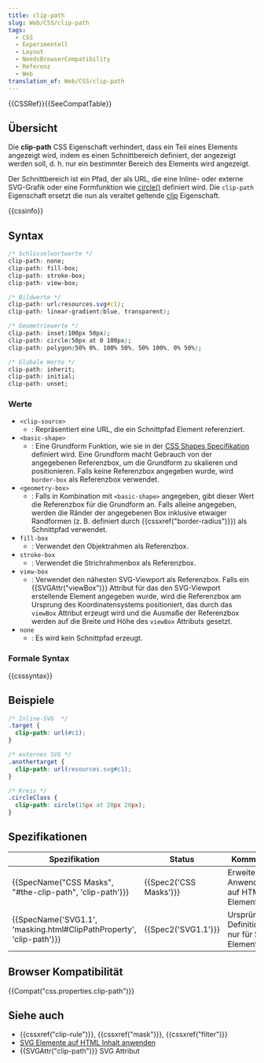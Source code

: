 ```yaml
---
title: clip-path
slug: Web/CSS/clip-path
tags:
  - CSS
  - Experimentell
  - Layout
  - NeedsBrowserCompatibility
  - Referenz
  - Web
translation_of: Web/CSS/clip-path
---
```

{{CSSRef}}{{SeeCompatTable}}

## Übersicht

Die **clip-path** CSS Eigenschaft verhindert, dass ein Teil eines Elements angezeigt wird, indem es einen Schnittbereich definiert, der angezeigt werden soll, d. h. nur ein bestimmter Bereich des Elements wird angezeigt.

Der Schnittbereich ist ein Pfad, der als URL, die eine Inline- oder externe SVG-Grafik oder eine Formfunktion wie [circle()](/de/docs/Web/SVG/Element/circle) definiert wird. Die `clip-path` Eigenschaft ersetzt die nun als veraltet geltende [clip](/de/docs/Web/CSS/clip) Eigenschaft.

{{cssinfo}}

## Syntax

```css
/* Schlüsselwortwerte */
clip-path: none;
clip-path: fill-box;
clip-path: stroke-box;
clip-path: view-box;

/* Bildwerte */
clip-path: url(resources.svg#c1);
clip-path: linear-gradient(blue, transparent);

/* Geometriewerte */
clip-path: inset(100px 50px);
clip-path: circle(50px at 0 100px);
clip-path: polygon(50% 0%, 100% 50%, 50% 100%, 0% 50%);

/* Globale Werte */
clip-path: inherit;
clip-path: initial;
clip-path: unset;
```

### Werte

- `<clip-source>`
  - : Repräsentiert eine URL, die ein Schnittpfad Element referenziert.
- `<basic-shape>`
  - : Eine Grundform Funktion, wie sie in der [CSS Shapes Specifikation](/de/docs/Web/CSS/basic-shape) definiert wird. Eine Grundform macht Gebrauch von der angegebenen Referenzbox, um die Grundform zu skalieren und positionieren. Falls keine Referenzbox angegeben wurde, wird `border-box` als Referenzbox verwendet.
- `<geometry-box>`
  - : Falls in Kombination mit `<basic-shape>` angegeben, gibt dieser Wert die Referenzbox für die Grundform an. Falls alleine angegeben, werden die Ränder der angegebenen Box inklusive etwaiger Randformen (z. B. definiert durch {{cssxref("border-radius")}}) als Schnittpfad verwendet.
- `fill-box`
  - : Verwendet den Objektrahmen als Referenzbox.
- `stroke-box`
  - : Verwendet die Strichrahmenbox als Referenzbox.
- `view-box`
  - : Verwendet den nähesten SVG-Viewport als Referenzbox. Falls ein {{SVGAttr("viewBox")}} Attribut für das den SVG-Viewport erstellende Element angegeben wurde, wird die Referenzbox am Ursprung des Koordinatensystems positioniert, das durch das `viewBox` Attribut erzeugt wird und die Ausmaße der Referenzbox werden auf die Breite und Höhe des `viewBox` Attributs gesetzt.
- `none`
  - : Es wird kein Schnittpfad erzeugt.

### Formale Syntax

{{csssyntax}}

## Beispiele

```css
/* Inline-SVG  */
.target {
  clip-path: url(#c1);
}

/* externes SVG */
.anothertarget {
  clip-path: url(resources.svg#c1);
}

/* Kreis */
.circleClass {
  clip-path: circle(15px at 20px 20px);
}
```

## Spezifikationen

| Spezifikation                                                                                | Status                       | Kommentar                                            |
| -------------------------------------------------------------------------------------------- | ---------------------------- | ---------------------------------------------------- |
| {{SpecName("CSS Masks", "#the-clip-path", 'clip-path')}}                 | {{Spec2('CSS Masks')}} | Erweitert die Anwendung auf HTML Elemente            |
| {{SpecName('SVG1.1', 'masking.html#ClipPathProperty', 'clip-path')}} | {{Spec2('SVG1.1')}}     | Ursprüngliche Definition (gilt nur für SVG Elemente) |

## Browser Kompatibilität

{{Compat("css.properties.clip-path")}}

## Siehe auch

- {{cssxref("clip-rule")}}, {{cssxref("mask")}}, {{cssxref("filter")}}
- [SVG Elemente auf HTML Inhalt anwenden](/de/docs/SVG_Elemente_auf_HTML_Inhalt_anwenden)
- {{SVGAttr("clip-path")}} SVG Attribut
